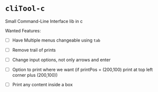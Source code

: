 # `cliTool-c`

Small Command-Line Interface lib in c

Wanted Features:

- [ ] Have Multiple menus changeable using `tab`
- [ ] Remove trail of prints
- [ ] Change input options, not only arrows and enter
- [ ] Option to print where we want (if printPos = (200,100) print at top left corner plus (200,100))
- [ ] Print any content inside a box 

